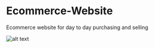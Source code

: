 # Ecommerce-Website

Ecommerce website for day to day purchasing and selling


![alt text](https://github.com/atisamhaq123/Ecommerce-Website/capture1.PNG)
